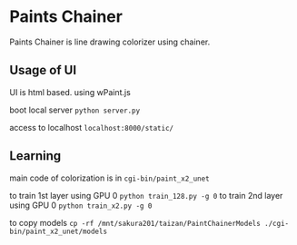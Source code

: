 # Paints Chainer
Paints Chainer is line drawing colorizer using chainer.

## Usage of UI
UI is html based. using wPaint.js

boot local server
`python server.py`

access to localhost
`localhost:8000/static/`



## Learning
main code of colorization is in `cgi-bin/paint_x2_unet`

to train 1st layer using GPU 0 `python train_128.py -g 0`
to train 2nd layer using GPU 0 `python train_x2.py -g 0`

to copy models `cp -rf /mnt/sakura201/taizan/PaintChainerModels ./cgi-bin/paint_x2_unet/models`

